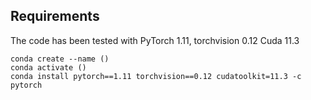 ## Requirements
The code has been tested with PyTorch 1.11, torchvision 0.12 Cuda 11.3
```console
conda create --name ()
conda activate ()
conda install pytorch==1.11 torchvision==0.12 cudatoolkit=11.3 -c pytorch
```
